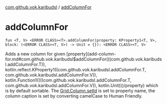 [com.github.vok.karibudsl](index.md) / [addColumnFor](.)

# addColumnFor

`fun <T, V> <ERROR CLASS><T>.addColumnFor(property: KProperty1<T, V>, block: (<ERROR CLASS><T, V>) -> Unit = {}): <ERROR CLASS><T, V>`

Adds a new column for given [property](add-column-for.md#com.github.vok.karibudsl$addColumnFor(((com.github.vok.karibudsl.addColumnFor.T)), kotlin.reflect.KProperty1((com.github.vok.karibudsl.addColumnFor.T, com.github.vok.karibudsl.addColumnFor.V)), kotlin.Function1((((com.github.vok.karibudsl.addColumnFor.T, com.github.vok.karibudsl.addColumnFor.V)), kotlin.Unit)))/property) which is by default sortable. The [Grid.Column.setId](#)
is set to property name, the column caption is set by converting camelCase to Human Friendly.

